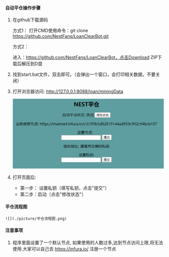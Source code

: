 #### 自动平仓操作步骤

1. 在github下载源码

   方式1： 
   	打开CMD使用命令：git clone  https://github.com/NestFans/LoanClearBot.git

   方式2：

   	进入：https://github.com/NestFans/LoanClearBot，点击Download ZIP下载后解压到D盘

2. 找到start.bat文件，双击即可。（会弹出一个窗口，会打印相关数据，不要关闭）

3. 打开浏览器访问: http://127.0.0.1:8088/loan/miningData

   ![](./picture/平仓配置.png)

4. 打开页面后:

   * 第一步： 设置私钥（填写私钥，点击"提交"）
   * 第二步：启动（点击"修改状态"）

#### 平仓流程图

	![](./picture/平仓流程图.png)


#### 注意事项

1. 程序里面设置了一个默认节点, 如果使用的人数过多,达到节点访问上限,将无法使用.大家可以自己去 <https://infura.io/> 注册一个节点
